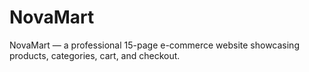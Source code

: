 # NovaMart
NovaMart — a professional 15-page e-commerce website showcasing products, categories, cart, and checkout.
